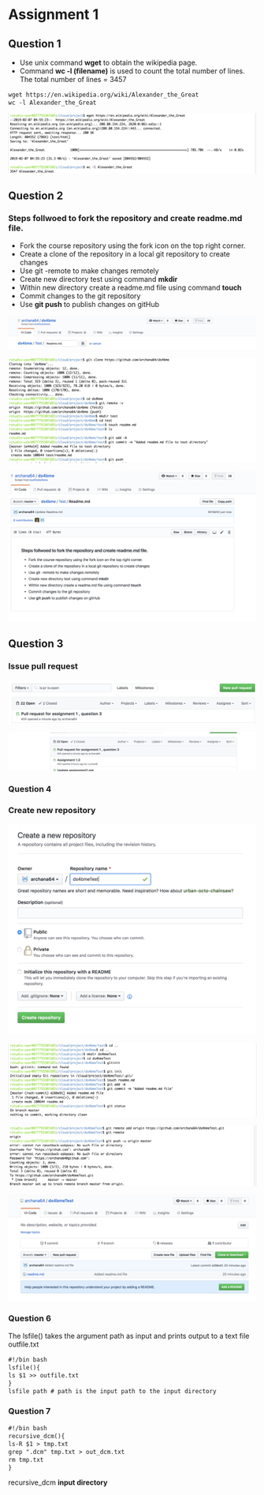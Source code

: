 # Assignment 1

## Question 1
* Use unix command **wget** to obtain the wikipedia page. 
* Command **wc -l (filename)** is used to count the total number of lines.
The total number of lines = 3457 

```
wget https://en.wikipedia.org/wiki/Alexander_the_Great
wc -l Alexander_the_Great   
```

![Question1](https://github.com/archana64/my-first-repo/blob/master/Question1.png)

## Question 2

### Steps follwoed to fork the repository and create readme.md file.
* Fork the course repository using the fork icon on the top right corner.
* Create a clone of the repository in a local git repository to create changes
* Use git -remote to make changes remotely
* Create new directory test using command **mkdir** 
* Within new directory create a readme.md file using command **touch**
* Commit changes to the git repository
* Use **git push** to publish changes on gitHub



![Question2a](https://github.com/archana64/my-first-repo/blob/master/Question2_a.png)

![Question2b](https://github.com/archana64/my-first-repo/blob/master/Question2_b.png)

![Question2c](https://github.com/archana64/my-first-repo/blob/master/Question2_c.png)


## Question 3

### Issue pull request

![Question3a](https://github.com/archana64/my-first-repo/blob/master/Question3.a.png)

![Question3b](https://github.com/archana64/my-first-repo/blob/master/Question3.b.png)

### Question 4

### Create new repository
![Question4a](https://github.com/archana64/my-first-repo/blob/master/Question4_a.png)

![Question4b](https://github.com/archana64/my-first-repo/blob/master/Question4_b.png)

![Question4c](https://github.com/archana64/my-first-repo/blob/master/Question4_c.png)

![Question4d](https://github.com/archana64/my-first-repo/blob/master/Question4_d.png)

### Question 6
The lsfile() takes the argument path as input and prints output to a text file outfile.txt

```
#!/bin bash
lsfile(){
ls $1 >> outfile.txt
}
lsfile path # path is the input path to the input directory 
```

### Question 7

```
#!/bin bash
recursive_dcm(){
ls-R $1 > tmp.txt
grep ".dcm" tmp.txt > out_dcm.txt
rm tmp.txt
}
```
recursive_dcm **input directory**


